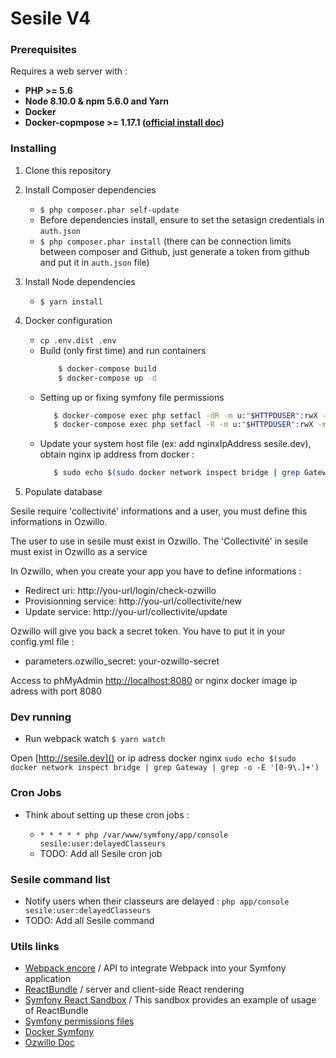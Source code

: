 Sesile V4
===============

### Prerequisites

Requires a web server with :
* **PHP >= 5.6**
* **Node 8.10.0 & npm 5.6.0 and Yarn**
* **Docker**
* **Docker-copmpose >= 1.17.1 ([official install doc](https://docs.docker.com/compose/install/#install-compose))**  

### Installing
1. Clone this repository

2. Install Composer dependencies

    * `$ php composer.phar self-update`
    * Before dependencies install, ensure to set the setasign credentials in `auth.json`
    * `$ php composer.phar install` (there can be connection limits between composer and Github, just generate a token from github and put it in `auth.json` file)
  
3. Install Node dependencies 

    * `$ yarn install`
    
4. Docker configuration

    * `cp .env.dist .env`
    * Build (only first time) and run containers
        ```bash
            $ docker-compose build
            $ docker-compose up -d
        ```
    * Setting up or fixing symfony file permissions
        ```bash
           $ docker-compose exec php setfacl -dR -m u:"$HTTPDUSER":rwX -m u:$(whoami):rwX /var/www/symfony/app
           $ docker-compose exec php setfacl -R -m u:"$HTTPDUSER":rwX -m u:$(whoami):rwX /var/www/symfony/app
        ``` 
    * Update your system host file (ex: add nginxIpAddress sesile.dev), obtain nginx ip address from docker :
        ```bash
           $ sudo echo $(sudo docker network inspect bridge | grep Gateway | grep -o -E '[0-9\.]+')
        ```

5. Populate database

Sesile require 'collectivité' informations and a user, you must define this informations in Ozwillo.

The user to use in sesile must exist in Ozwillo.
The 'Collectivité' in sesile must exist in Ozwillo as a service

In Ozwillo, when you create your app you have to define informations : 
 - Redirect uri: http://you-url/login/check-ozwillo
 - Provisionning service: http://you-url/collectivite/new
 - Update service: http://you-url/collectivite/update

Ozwillo will give you back a secret token. You have to put it in your config.yml file :
 - parameters.ozwillo_secret: your-ozwillo-secret

Access to phMyAdmin [http://localhost:8080](http://localhost:8080) or nginx docker image ip adress with port 8080

### Dev running 
* Run webpack watch 
`$ yarn watch `

Open [http://sesile.dev]() or ip adress docker nginx `sudo echo $(sudo docker network inspect bridge | grep Gateway | grep -o -E '[0-9\.]+')`

### Cron Jobs
* Think about setting up these cron jobs :

    - `* * * * * php /var/www/symfony/app/console sesile:user:delayedClasseurs`
    - TODO: Add all Sesile cron job 

### Sesile command list

* Notify users when their classeurs are delayed : `php app/console sesile:user:delayedClasseurs`
* TODO: Add all Sesile command


### Utils links
* [Webpack encore](http://symfony.com/doc/current/frontend.html) /  API to integrate Webpack into your Symfony application
* [ReactBundle](https://github.com/Limenius/ReactBundle/blob/master/Resources/doc/index.md) / server and client-side React rendering 
* [Symfony React Sandbox](https://github.com/Limenius/symfony-react-sandbox) / This sandbox provides an example of usage of ReactBundle
* [Symfony permissions files](https://symfony.com/doc/current/setup/file_permissions.html)
* [Docker Symfony](https://github.com/maxpou/docker-symfony)
* [Ozwillo Doc](https://doc.ozwillo.com)
